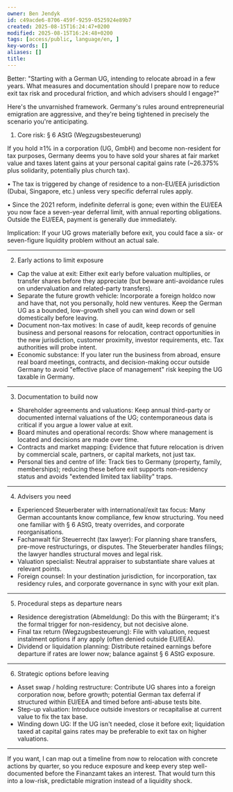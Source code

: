 ```yaml
---
owner: Ben Jendyk
id: c49acde6-8706-459f-9259-0525924e89b7
created: 2025-08-15T16:24:47+0200
modified: 2025-08-15T16:24:48+0200
tags: [access/public, language/en, ]
key-words: []
aliases: []
title:
---
```


Better: "Starting with a German UG, intending to relocate abroad in a few years. What measures and documentation should I prepare now to reduce exit tax risk and procedural friction, and which advisers should I engage?"

  

Here's the unvarnished framework. Germany's rules around entrepreneurial emigration are aggressive, and they're being tightened in precisely the scenario you're anticipating.

  

1. Core risk: § 6 AStG (Wegzugsbesteuerung)

If you hold ≥1% in a corporation (UG, GmbH) and become non-resident for tax purposes, Germany deems you to have sold your shares at fair market value and taxes latent gains at your personal capital gains rate (~26.375% plus solidarity, potentially plus church tax).

• The tax is triggered by change of residence to a non-EU/EEA jurisdiction (Dubai, Singapore, etc.) unless very specific deferral rules apply.

• Since the 2021 reform, indefinite deferral is gone; even within the EU/EEA you now face a seven-year deferral limit, with annual reporting obligations. Outside the EU/EEA, payment is generally due immediately.

  

Implication: If your UG grows materially before exit, you could face a six- or seven-figure liquidity problem without an actual sale.
* * *

2. Early actions to limit exposure

- Cap the value at exit: Either exit early before valuation multiplies, or transfer shares before they appreciate (but beware anti-avoidance rules on undervaluation and related-party transfers).
- Separate the future growth vehicle: Incorporate a foreign holdco now and have that, not you personally, hold new ventures. Keep the German UG as a bounded, low-growth shell you can wind down or sell domestically before leaving.
- Document non-tax motives: In case of audit, keep records of genuine business and personal reasons for relocation, contract opportunities in the new jurisdiction, customer proximity, investor requirements, etc. Tax authorities will probe intent.
- Economic substance: If you later run the business from abroad, ensure real board meetings, contracts, and decision-making occur outside Germany to avoid "effective place of management" risk keeping the UG taxable in Germany.
* * *

3. Documentation to build now

- Shareholder agreements and valuations: Keep annual third-party or documented internal valuations of the UG; contemporaneous data is critical if you argue a lower value at exit.
- Board minutes and operational records: Show where management is located and decisions are made over time.
- Contracts and market mapping: Evidence that future relocation is driven by commercial scale, partners, or capital markets, not just tax.
- Personal ties and centre of life: Track ties to Germany (property, family, memberships); reducing these before exit supports non-residency status and avoids "extended limited tax liability" traps.
* * *

4. Advisers you need

- Experienced Steuerberater with international/exit tax focus: Many German accountants know compliance, few know structuring. You need one familiar with § 6 AStG, treaty overrides, and corporate reorganisations.
- Fachanwalt für Steuerrecht (tax lawyer): For planning share transfers, pre-move restructurings, or disputes. The Steuerberater handles filings; the lawyer handles structural moves and legal risk.
- Valuation specialist: Neutral appraiser to substantiate share values at relevant points.
- Foreign counsel: In your destination jurisdiction, for incorporation, tax residency rules, and corporate governance in sync with your exit plan.
* * *

5. Procedural steps as departure nears

- Residence deregistration (Abmeldung): Do this with the Bürgeramt; it's the formal trigger for non-residency, but not decisive alone.
- Final tax return (Wegzugsbesteuerung): File with valuation, request instalment options if any apply (often denied outside EU/EEA).
- Dividend or liquidation planning: Distribute retained earnings before departure if rates are lower now; balance against § 6 AStG exposure.
* * *

6. Strategic options before leaving

- Asset swap / holding restructure: Contribute UG shares into a foreign corporation now, before growth; potential German tax deferral if structured within EU/EEA and timed before anti-abuse tests bite.
- Step-up valuation: Introduce outside investors or recapitalise at current value to fix the tax base.
- Winding down UG: If the UG isn't needed, close it before exit; liquidation taxed at capital gains rates may be preferable to exit tax on higher valuations.
* * *

If you want, I can map out a timeline from now to relocation with concrete actions by quarter, so you reduce exposure and keep every step well-documented before the Finanzamt takes an interest. That would turn this into a low-risk, predictable migration instead of a liquidity shock.